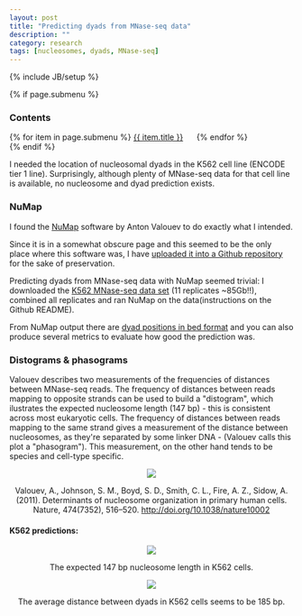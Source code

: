 ```yaml
---
layout: post
title: "Predicting dyads from MNase-seq data"
description: ""
category: research
tags: [nucleosomes, dyads, MNase-seq]
---
```

{% include JB/setup %}

<script type="text/javascript"
    src="http://cdn.mathjax.org/mathjax/latest/MathJax.js?config=TeX-AMS-MML_HTMLorMML">
</script>
<style>
.centerImages {
    line-height:200px;
    text-align:center;
    margin-left: auto;
    margin-right: auto;
    width: 90%;
    vertical-align:middle;
}
.ulpost {list-style-type: none; margin: 0; padding: 0;}
.lipost {display: inline; margin-right: 20px;}
.lipost>a {width: 120px;}
</style>

{% if page.submenu %}
<h3>Contents</h3>
<ul class="ulpost">
{% for item in page.submenu %}
<li class="lipost"><a href="#{{ item.anchor }}">{{ item.title }}</a></li>
{% endfor %}
</ul>
{% endif %}

<br>

I needed the location of nucleosomal dyads in the K562 cell line (ENCODE tier 1 line). Surprisingly, although plenty of MNase-seq data for that cell line is available, no nucleosome and dyad prediction exists.

### NuMap
I found the [NuMap](http://www-hsc.usc.edu/~valouev/NuMap/NuMap.html) software by Anton Valouev to do exactly what I intended.

Since it is in a somewhat obscure page and this seemed to be the only place where this software was, I have [uploaded it into a Github repository](https://github.com/afrendeiro/NuMap) for the sake of preservation.

Predicting dyads from MNase-seq data with NuMap seemed trivial: I downloaded the [K562 MNase-seq data set](http://hgdownload.cse.ucsc.edu/goldenPath/hg19/encodeDCC/wgEncodeSydhNsome/) (11 replicates ~85Gb!!), combined all replicates and ran NuMap on the data(instructions on the Github README).

From NuMap output there are [dyad positions in bed format](https://www.dropbox.com/s/asmp7bi40lrvtjb/K562_dyads.bed?dl=0) and you can also produce several metrics to evaluate how good the prediction was.

### Distograms & phasograms

Valouev describes two measurements of the frequencies of distances between MNase-seq reads. The frequency of distances between reads mapping to opposite strands can be used to build a "distogram", which ilustrates the expected nucleosome length (147 bp) - this is consistent across most eukaryotic cells. The frequency of distances between reads mapping to the same strand gives a measurement of the distance between nucleosomes, as they're separated by some linker DNA - (Valouev calls this plot a "phasogram"). This measurement, on the other hand tends to be species and cell-type specific.

<div class="centerImages">
    <img src={{ site.url }}"/data/figures/dist-phasogram.png"
         align="middle"/>
</div>
<p align="center">Valouev, A., Johnson, S. M., Boyd, S. D., Smith, C. L., Fire, A. Z., Sidow, A. (2011). Determinants of nucleosome organization in primary human cells. Nature, 474(7352), 516–520. <a href="http://doi.org/10.1038/nature10002">http://doi.org/10.1038/nature10002</a></p>

#### K562 predictions:

<div class="centerImages">
    <img src={{ site.url }}"/data/figures/mnase-distogram.png"
         align="middle"/>
</div>
<p align="center">The expected 147 bp nucleosome length in K562 cells.</p>


<div class="centerImages">
    <img src={{ site.url }}"/data/figures/mnase-phasogram.png"
         align="middle"/>
</div>
<p align="center">The average distance between dyads in K562 cells seems to be 185 bp.</p>

